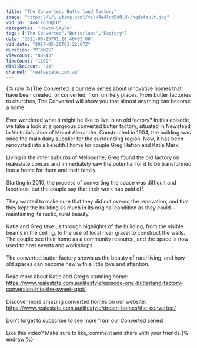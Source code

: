 ```yaml
---
title: "The Converted: Butterland factory"
image: "https:\/\/i.ytimg.com\/vi\/4e4lrdDdQlU\/hqdefault.jpg"
vid_id: "4e4lrdDdQlU"
categories: "Howto-Style"
tags: ["The Converted","Butterland","Factory"]
date: "2021-06-25T01:18:40+03:00"
vid_date: "2017-05-26T03:22:07Z"
duration: "PT4M2S"
viewcount: "88943"
likeCount: "1169"
dislikeCount: "24"
channel: "realestate.com.au"
---
```

{% raw %}The Converted is our new series about innovative homes that have been created, or converted, from unlikely places. From butter factories to churches, The Converted will show you that almost anything can become a home. <br /><br />Ever wondered what it might be like to live in an old factory? In this episode, we take a look at a gorgeous converted butter factory, situated in Newstead in Victoria’s shire of Mount Alexander. Constructed in 1904, the building was once the main dairy supplier for the surrounding region. Now, it has been renovated into a beautiful home for couple Greg Hatton and Katie Marx.<br /><br />Living in the inner suburbs of Melbourne, Greg found the old factory on realestate.com.au and immediately saw the potential for it to be transformed into a home for them and their family.<br /><br />Starting in 2010, the process of converting the space was difficult and laborious,  but the couple say that their work has paid off.<br /><br />They wanted to make sure that they did not overdo the renovation, and that they kept the building as much in its original condition as they could—maintaining its rustic, rural beauty.<br /><br />Katie and Greg take us through highlights of the building, from the visible beams in the ceiling, to the use of local river gravel to construct the walls. The couple see their home as a community resource, and the space is now used to host events and workshops.<br /><br />The converted butter factory shows us the beauty of rural living, and how old spaces can become new with a little love and attention.<br /><br />Read more about Katie and Greg’s stunning home: <a rel="nofollow" target="blank" href="https://www.realestate.com.au/lifestyle/episode-one-butterland-factory-conversion-hits-the-sweet-spot/">https://www.realestate.com.au/lifestyle/episode-one-butterland-factory-conversion-hits-the-sweet-spot/</a><br /><br />Discover more amazing converted homes on our website: <a rel="nofollow" target="blank" href="https://www.realestate.com.au/lifestyle/dream-homes/the-converted/">https://www.realestate.com.au/lifestyle/dream-homes/the-converted/</a><br /><br />Don’t forget to subscribe to see more from our Converted series!<br /><br />Like this video? Make sure to like, comment and share with your friends.{% endraw %}
